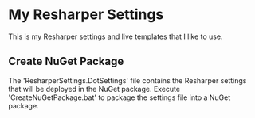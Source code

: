 # My Resharper Settings

This is my Resharper settings and live templates that I like to use.

## Create NuGet Package

The 'ResharperSettings.DotSettings' file contains the Resharper settings that will be deployed in the NuGet package. Execute 'CreateNuGetPackage.bat' to package the settings file into a NuGet package.